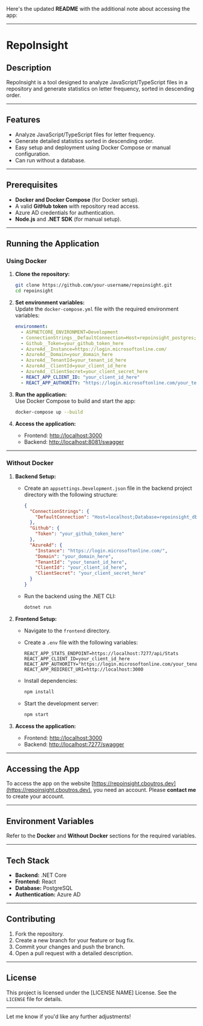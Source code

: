 Here's the updated **README** with the additional note about accessing the app:

---

# RepoInsight  

## Description  
RepoInsight is a tool designed to analyze JavaScript/TypeScript files in a repository and generate statistics on letter frequency, sorted in descending order.  

---

## Features  
- Analyze JavaScript/TypeScript files for letter frequency.  
- Generate detailed statistics sorted in descending order.  
- Easy setup and deployment using Docker Compose or manual configuration.
- Can run without a database.

---

## Prerequisites  
- **Docker and Docker Compose** (for Docker setup).  
- A valid **GitHub token** with repository read access.  
- Azure AD credentials for authentication.  
- **Node.js** and **.NET SDK** (for manual setup).  

---

## Running the Application  

### Using Docker  

1. **Clone the repository:**  
   ```bash  
   git clone https://github.com/your-username/repoinsight.git  
   cd repoinsight  
   ```  

2. **Set environment variables:**  
   Update the `docker-compose.yml` file with the required environment variables:  
   ```yaml  
   environment:  
     - ASPNETCORE_ENVIRONMENT=Development  
     - ConnectionStrings__DefaultConnection=Host=repoinsight_postgres;Database=repoinsight_db;Username=admin;Password=admin  
     - Github__Token=your_github_token_here  
     - AzureAd__Instance=https://login.microsoftonline.com/  
     - AzureAd__Domain=your_domain_here  
     - AzureAd__TenantId=your_tenant_id_here  
     - AzureAd__ClientId=your_client_id_here  
     - AzureAd__ClientSecret=your_client_secret_here
     - REACT_APP_CLIENT_ID: "your_client_id_here"
     - REACT_APP_AUTHORITY: "https://login.microsoftonline.com/your_tenant_id_here"  
   ```  

3. **Run the application:**  
   Use Docker Compose to build and start the app:  
   ```bash  
   docker-compose up --build  
   ```  

4. **Access the application:**  
   - Frontend: [http://localhost:3000](http://localhost:3000)
   - Backend: [http://localhost:8081/swagger](http://localhost:8081/swagger)

---

### Without Docker  

1. **Backend Setup:**  
   - Create an `appsettings.Development.json` file in the backend project directory with the following structure:  
     ```json  
     {  
       "ConnectionStrings": {  
         "DefaultConnection": "Host=localhost;Database=repoinsight_db;Username=admin;Password=admin"  
       },  
       "Github": {  
         "Token": "your_github_token_here"  
       },  
       "AzureAd": {  
         "Instance": "https://login.microsoftonline.com/",  
         "Domain": "your_domain_here",  
         "TenantId": "your_tenant_id_here",  
         "ClientId": "your_client_id_here",  
         "ClientSecret": "your_client_secret_here"  
       }  
     }  
     ```  
   - Run the backend using the .NET CLI:  
     ```bash  
     dotnet run  
     ```  

2. **Frontend Setup:**  
   - Navigate to the `frontend` directory.  
   - Create a `.env` file with the following variables:  
     ```env  
     REACT_APP_STATS_ENDPOINT=https://localhost:7277/api/Stats
     REACT_APP_CLIENT_ID=your_client_id_here  
     REACT_APP_AUTHORITY="https://login.microsoftonline.com/your_tenant_id_here"    
     REACT_APP_REDIRECT_URI=http://localhost:3000  
     ```  

   - Install dependencies:  
     ```bash  
     npm install  
     ```  

   - Start the development server:  
     ```bash  
     npm start  
     ```  

3. **Access the application:**  
   - Frontend: [http://localhost:3000](http://localhost:3000)
   - Backend: [http://localhost:7277/swagger](http://localhost:7277/swagger)

---

## Accessing the App  

To access the app on the website [https://repoinsight.cboutros.dev](https://repoinsight.cboutros.dev), you need an account. Please **contact me** to create your account.

---

## Environment Variables  

Refer to the **Docker** and **Without Docker** sections for the required variables.  

---

## Tech Stack  
- **Backend:** .NET Core  
- **Frontend:** React  
- **Database:** PostgreSQL  
- **Authentication:** Azure AD  

---

## Contributing  
1. Fork the repository.  
2. Create a new branch for your feature or bug fix.  
3. Commit your changes and push the branch.  
4. Open a pull request with a detailed description.  

---

## License  
This project is licensed under the [LICENSE NAME] License. See the `LICENSE` file for details.  

---

Let me know if you'd like any further adjustments!
